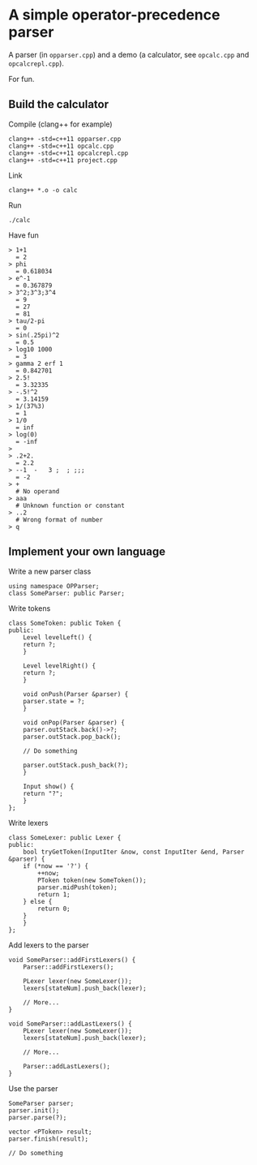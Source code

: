 A simple operator-precedence parser
===

A parser (in `opparser.cpp`) and a demo (a calculator, see `opcalc.cpp` and `opcalcrepl.cpp`).

For fun.

Build the calculator
---

Compile (clang++ for example)

	clang++ -std=c++11 opparser.cpp
	clang++ -std=c++11 opcalc.cpp
	clang++ -std=c++11 opcalcrepl.cpp
	clang++ -std=c++11 project.cpp

Link

	clang++ *.o -o calc

Run

	./calc

Have fun

	> 1+1
	  = 2
	> phi
	  = 0.618034
	> e^-1
	  = 0.367879
	> 3^2;3^3;3^4
	  = 9
	  = 27
	  = 81
	> tau/2-pi
	  = 0
	> sin(.25pi)^2
	  = 0.5
	> log10 1000
	  = 3
	> gamma 2 erf 1
	  = 0.842701
	> 2.5!
	  = 3.32335
	> -.5!^2
	  = 3.14159
	> 1/(37%3)
	  = 1
	> 1/0
	  = inf
	> log(0)
	  = -inf
	>
	> .2+2.
	  = 2.2
	> --1  -   3 ;  ; ;;;
	  = -2
	> +
	  # No operand
	> aaa
	  # Unknown function or constant
	> ..2
	  # Wrong format of number
	> q


Implement your own language
---

Write a new parser class

	using namespace OPParser;
	class SomeParser: public Parser;

Write tokens

	class SomeToken: public Token {
	public:
	    Level levelLeft() {
		return ?;
	    }

	    Level levelRight() {
		return ?;
	    }

	    void onPush(Parser &parser) {
		parser.state = ?;
	    }

	    void onPop(Parser &parser) {
		parser.outStack.back()->?;
		parser.outStack.pop_back();

		// Do something

		parser.outStack.push_back(?);
	    }

	    Input show() {
		return "?";
	    }
	};

Write lexers

	class SomeLexer: public Lexer {
	public:
	    bool tryGetToken(InputIter &now, const InputIter &end, Parser &parser) {
		if (*now == '?') {
		    ++now;
		    PToken token(new SomeToken());
		    parser.midPush(token);
		    return 1;
		} else {
		    return 0;
		}
	    }
	};

Add lexers to the parser

	void SomeParser::addFirstLexers() {
	    Parser::addFirstLexers();

	    PLexer lexer(new SomeLexer());
	    lexers[stateNum].push_back(lexer);

	    // More...
	}

	void SomeParser::addLastLexers() {
	    PLexer lexer(new SomeLexer());
	    lexers[stateNum].push_back(lexer);

	    // More...

	    Parser::addLastLexers();
	}

Use the parser

	SomeParser parser;
	parser.init();
	parser.parse(?);

	vector <PToken> result;
	parser.finish(result);

	// Do something
